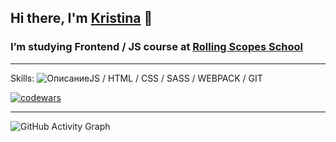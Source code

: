 ## Hi there, I'm [Kristina](https://sinevit.github.io/rsschool-cv/dist/)  👋

### I’m studying Frontend / JS course at [Rolling Scopes School](https://rs.school/js/) 

---

Skills:  ![Описание](ссылка)JS / HTML / CSS / SASS / WEBPACK / GIT 

[![codewars](https://www.codewars.com/users/HabKV/badges/small)](https://www.codewars.com/users/HabKV) 

---

![GitHub Activity Graph](https://activity-graph.herokuapp.com/graph?username=sinevit)  

